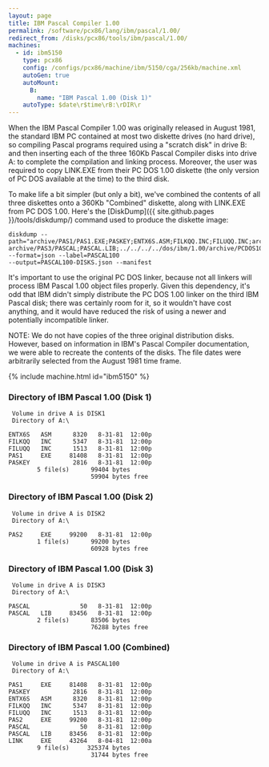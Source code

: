 ```yaml
---
layout: page
title: IBM Pascal Compiler 1.00
permalink: /software/pcx86/lang/ibm/pascal/1.00/
redirect_from: /disks/pcx86/tools/ibm/pascal/1.00/
machines:
  - id: ibm5150
    type: pcx86
    config: /configs/pcx86/machine/ibm/5150/cga/256kb/machine.xml
    autoGen: true
    autoMount:
      B:
        name: "IBM Pascal 1.00 (Disk 1)"
    autoType: $date\r$time\rB:\rDIR\r
---
```


When the IBM Pascal Compiler 1.00 was originally released in August 1981, the standard IBM PC contained at most
two diskette drives (no hard drive), so compiling Pascal programs required using a "scratch disk" in drive B:
and then inserting each of the three 160Kb Pascal Compiler disks into drive A: to complete the compilation and
linking process.  Moreover, the user was required to copy LINK.EXE from their PC DOS 1.00 diskette (the only version
of PC DOS available at the time) to the third disk.

To make life a bit simpler (but only a bit), we've combined the contents of all three diskettes onto a 360Kb "Combined"
diskette, along with LINK.EXE from PC DOS 1.00.  Here's the [DiskDump]({{ site.github.pages }}/tools/diskdump/) command used to produce the
diskette image:

	diskdump --path="archive/PAS1/PAS1.EXE;PASKEY;ENTX6S.ASM;FILKQQ.INC;FILUQQ.INC;archive/PAS2/PAS2.EXE;
	archive/PAS3/PASCAL;PASCAL.LIB;../../../../dos/ibm/1.00/archive/PCDOS100/LINK.EXE" --format=json --label=PASCAL100
	--output=PASCAL100-DISKS.json --manifest 

It's important to use the original PC DOS linker, because not all linkers will process IBM Pascal 1.00 object files
properly.  Given this dependency, it's odd that IBM didn't simply distribute the PC DOS 1.00 linker on the third IBM
Pascal disk; there was certainly room for it, so it wouldn't have cost anything, and it would have reduced the risk
of using a newer and potentially incompatible linker.

NOTE: We do not have copies of the three original distribution disks.  However, based on information in IBM's Pascal
Compiler documentation, we were able to recreate the contents of the disks.  The file dates were arbitrarily selected
from the August 1981 time frame.

{% include machine.html id="ibm5150" %}

### Directory of IBM Pascal 1.00 (Disk 1)

     Volume in drive A is DISK1
     Directory of A:\

    ENTX6S   ASM      8320   8-31-81  12:00p
    FILKQQ   INC      5347   8-31-81  12:00p
    FILUQQ   INC      1513   8-31-81  12:00p
    PAS1     EXE     81408   8-31-81  12:00p
    PASKEY            2816   8-31-81  12:00p
            5 file(s)      99404 bytes
                           59904 bytes free

### Directory of IBM Pascal 1.00 (Disk 2)

     Volume in drive A is DISK2
     Directory of A:\

    PAS2     EXE     99200   8-31-81  12:00p
            1 file(s)      99200 bytes
                           60928 bytes free

### Directory of IBM Pascal 1.00 (Disk 3)

     Volume in drive A is DISK3
     Directory of A:\

    PASCAL              50   8-31-81  12:00p
    PASCAL   LIB     83456   8-31-81  12:00p
            2 file(s)      83506 bytes
                           76288 bytes free

### Directory of IBM Pascal 1.00 (Combined)

     Volume in drive A is PASCAL100
     Directory of A:\

    PAS1     EXE     81408   8-31-81  12:00p
    PASKEY            2816   8-31-81  12:00p
    ENTX6S   ASM      8320   8-31-81  12:00p
    FILKQQ   INC      5347   8-31-81  12:00p
    FILUQQ   INC      1513   8-31-81  12:00p
    PAS2     EXE     99200   8-31-81  12:00p
    PASCAL              50   8-31-81  12:00p
    PASCAL   LIB     83456   8-31-81  12:00p
    LINK     EXE     43264   8-04-81  12:00a
            9 file(s)     325374 bytes
                           31744 bytes free
